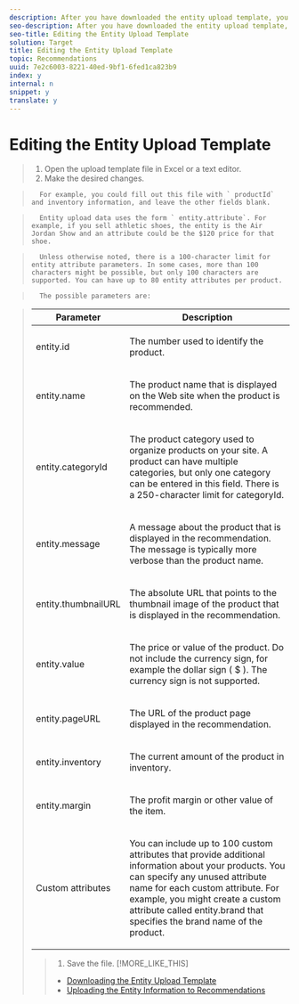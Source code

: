 ```yaml
---
description: After you have downloaded the entity upload template, you can edit it.
seo-description: After you have downloaded the entity upload template, you can edit it.
seo-title: Editing the Entity Upload Template
solution: Target
title: Editing the Entity Upload Template
topic: Recommendations
uuid: 7e2c6003-8221-40ed-9bf1-6fed1ca823b9
index: y
internal: n
snippet: y
translate: y
---
```


# Editing the Entity Upload Template


>1. Open the upload template file in Excel or a text editor.
>1. Make the desired changes.

>       For example, you could fill out this file with ` productId` and inventory information, and leave the other fields blank. 

>       Entity upload data uses the form ` entity.attribute`. For example, if you sell athletic shoes, the entity is the Air Jordan Show and an attribute could be the $120 price for that shoe. 

>       Unless otherwise noted, there is a 100-character limit for entity attribute parameters. In some cases, more than 100 characters might be possible, but only 100 characters are supported. You can have up to 80 entity attributes per product. 

>       The possible parameters are: 



>    <table id="table_C3639611BB9E405EA485ECFE77557511"> 
 <thead> 
  <tr> 
   <th colname="col1" class="entry"> Parameter </th> 
   <th colname="col2" class="entry"> Description </th> 
  </tr> 
 </thead>
 <tbody> 
  <tr> 
   <td colname="col1"> <p>entity.id </p> </td> 
   <td colname="col2"> <p>The number used to identify the product. </p> </td> 
  </tr> 
  <tr> 
   <td colname="col1"> <p>entity.name </p> </td> 
   <td colname="col2"> <p>The product name that is displayed on the Web site when the product is recommended. </p> </td> 
  </tr> 
  <tr> 
   <td colname="col1"> <p>entity.categoryId </p> </td> 
   <td colname="col2"> <p>The product category used to organize products on your site. A product can have multiple categories, but only one category can be entered in this field. There is a 250-character limit for <span class="codeph"> categoryId</span>. </p> </td> 
  </tr> 
  <tr> 
   <td colname="col1"> <p>entity.message </p> </td> 
   <td colname="col2"> <p>A message about the product that is displayed in the recommendation. The message is typically more verbose than the product name. </p> </td> 
  </tr> 
  <tr> 
   <td colname="col1"> <p>entity.thumbnailURL </p> </td> 
   <td colname="col2"> <p>The absolute URL that points to the thumbnail image of the product that is displayed in the recommendation. </p> </td> 
  </tr> 
  <tr> 
   <td colname="col1"> <p>entity.value </p> </td> 
   <td colname="col2"> <p>The price or value of the product. Do not include the currency sign, for example the dollar sign ( $ ). The currency sign is not supported. </p> </td> 
  </tr> 
  <tr> 
   <td colname="col1"> <p>entity.pageURL </p> </td> 
   <td colname="col2"> <p>The URL of the product page displayed in the recommendation. </p> </td> 
  </tr> 
  <tr> 
   <td colname="col1"> <p>entity.inventory </p> </td> 
   <td colname="col2"> <p>The current amount of the product in inventory. </p> </td> 
  </tr> 
  <tr> 
   <td colname="col1"> <p>entity.margin </p> </td> 
   <td colname="col2"> <p>The profit margin or other value of the item. </p> </td> 
  </tr> 
  <tr> 
   <td colname="col1"> <p>Custom attributes </p> </td> 
   <td colname="col2"> <p>You can include up to 100 custom attributes that provide additional information about your products. You can specify any unused attribute name for each custom attribute. For example, you might create a custom attribute called <span class="codeph"> entity.brand</span> that specifies the brand name of the product. </p> </td> 
  </tr> 
 </tbody> 
</table>

>1. Save the file.
>[!MORE_LIKE_THIS]
>
>* [ Downloading the Entity Upload Template ](t_Downloading_the_Entity_Upload_Template.md#task_9889EEB9FCA64C8683255DD040939DCA)
>* [ Uploading the Entity Information to Recommendations ](t_Uploading_the_Entity_Information_to_Recommendations.md#task_F2A90148A36F4D0B99B7FAC612061925)
